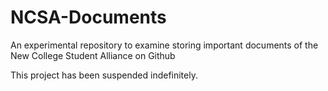 # NCSA-Documents
An experimental repository to examine storing important documents of the New College Student Alliance on Github

This project has been suspended indefinitely.
